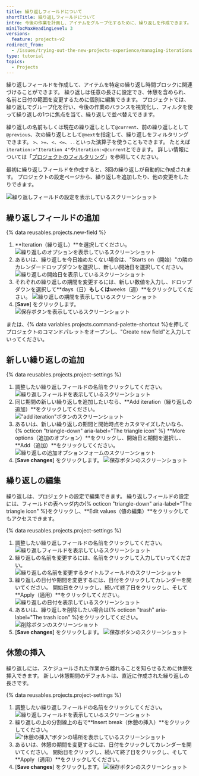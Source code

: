 ```yaml
---
title: 繰り返しフィールドについて
shortTitle: 繰り返しフィールドについて
intro: 今後の作業を計画し、アイテムをグループ化するために、繰り返しを作成できます。
miniTocMaxHeadingLevel: 3
versions:
  feature: projects-v2
redirect_from:
  - /issues/trying-out-the-new-projects-experience/managing-iterations
type: tutorial
topics:
  - Projects
---
```


繰り返しフィールドを作成して、アイテムを特定の繰り返し時間ブロックに関連づけることができます。 繰り返しは任意の長さに設定でき、休憩を含められ、名前と日付の範囲を変更するために個別に編集できます。 プロジェクトでは、繰り返しでグループ化を行い、今後の作業のバランスを視覚化し、フィルタを使って繰り返しの1つに焦点を当て、繰り返しで並べ替えできます。

繰り返しの名前もしくは現在の繰り返しとして`@current`、前の繰り返しとして`@previous`、次の繰り返しとして`@next`を指定して、繰り返しをフィルタリングできます。 `>`、`>=`、`<`、`<=`、`..`といった演算子を使うこともできます。  たとえば`iteration:>"Iteration 4"`や`iteration:<@current`とできます。 詳しい情報については「[プロジェクトのフィルタリング](/issues/planning-and-tracking-with-projects/customizing-views-in-your-project/filtering-projects)」を参照してください。

最初に繰り返しフィールドを作成すると、3回の繰り返しが自動的に作成されます。  プロジェクトの設定ページから、繰り返しを追加したり、他の変更をしたりできます。

![繰り返しフィールドの設定を表示しているスクリーンショット](/assets/images/help/issues/iterations-example.png)

## 繰り返しフィールドの追加

{% data reusables.projects.new-field %}
1. **Iteration（繰り返し）**を選択してください。 ![繰り返しのオプションを表示しているスクリーンショット](/assets/images/help/projects-v2/new-field-iteration.png)
2. あるいは、繰り返しを今日始めたくない場合は、"Starts on（開始）"の隣のカレンダードロップダウンを選択し、新しい開始日を選択してください。 ![繰り返しの開始日を表示しているスクリーンショット](/assets/images/help/projects-v2/iteration-field-starts.png)
3. それぞれの繰り返しの期間を変更するには、新しい数値を入力し、ドロップダウンを選択して**days（日）**もしくは**weeks（週）**をクリックしてください。 ![繰り返しの期間を表示しているスクリーンショット](/assets/images/help/projects-v2/iteration-field-duration.png)
4. [**Save**] をクリックします。 ![保存ボタンを表示しているスクリーンショット](/assets/images/help/projects-v2/new-field-save-and-create.png)

または、{% data variables.projects.command-palette-shortcut %}を押してプロジェクトのコマンドパレットをオープンし、"Create new field"と入力していってください。

## 新しい繰り返しの追加

{% data reusables.projects.project-settings %}
1. 調整したい繰り返しフィールドの名前をクリックしてください。 ![繰り返しフィールドを表示しているスクリーンショット](/assets/images/help/projects-v2/select-iteration-field.png)
1. 同じ期間の新しい繰り返しを追加したいなら、**Add iteration（繰り返しの追加）**をクリックしてください。 !["add iteration"ボタンのスクリーンショット](/assets/images/help/projects-v2/add-iteration.png)
1. あるいは、新しい繰り返しの期間と開始時点をカスタマイズしたいなら、{% octicon "triangle-down" aria-label="The triangle icon" %} **More options（追加のオプション）**をクリックし、開始日と期間を選択し、**Add（追加）**をクリックしてください。 ![繰り返しの追加オプションフォームのスクリーンショット](/assets/images/help/projects-v2/add-iteration-options.png)
1. [**Save changes**] をクリックします。 ![保存ボタンのスクリーンショット](/assets/images/help/projects-v2/iteration-save.png)

## 繰り返しの編集

繰り返しは、プロジェクトの設定で編集できます。 繰り返しフィールドの設定には、フィールドの表ヘッダ内の{% octicon "triangle-down" aria-label="The triangle icon" %}をクリックし、**Edit values（値の編集）**をクリックしてもアクセスできます。

{% data reusables.projects.project-settings %}
1. 調整したい繰り返しフィールドの名前をクリックしてください。 ![繰り返しフィールドを表示しているスクリーンショット](/assets/images/help/projects-v2/select-iteration-field.png)
1. 繰り返しの名前を変更するには、名前をクリックして入力していってください。 ![繰り返しの名前を変更するタイトルフィールドのスクリーンショット](/assets/images/help/projects-v2/iteration-rename.png)
1. 繰り返しの日付や期間を変更するには、日付をクリックしてカレンダーを開いてください。 開始日をクリックし、続いて終了日をクリックし、そして**Apply（適用）**をクリックしてください。 ![繰り返しの日付を表示しているスクリーンショット](/assets/images/help/projects-v2/iteration-date.png)
1. あるいは、繰り返しを削除したい場合は{% octicon "trash" aria-label="The trash icon" %}をクリックしてください。 ![削除ボタンのスクリーンショット](/assets/images/help/projects-v2/iteration-delete.png)
2. [**Save changes**] をクリックします。 ![保存ボタンのスクリーンショット](/assets/images/help/projects-v2/iteration-save.png)

## 休憩の挿入

繰り返しには、スケジュールされた作業から離れることを知らせるために休憩を挿入できます。 新しい休憩期間のデフォルトは、直近に作成された繰り返しの長さです。

{% data reusables.projects.project-settings %}
1. 調整したい繰り返しフィールドの名前をクリックしてください。 ![繰り返しフィールドを表示しているスクリーンショット](/assets/images/help/projects-v2/select-iteration-field.png)
2. 繰り返しの上の分割線上の右で**Insert break（休憩の挿入）**をクリックしてください。 !["休憩の挿入"ボタンの場所を表示しているスクリーンショット](/assets/images/help/issues/iteration-insert-break.png)
3. あるいは、休憩の期間を変更するには、日付をクリックしてカレンダーを開いてください。 開始日をクリックし、続いて終了日をクリックし、そして**Apply（適用）**をクリックしてください。
4. [**Save changes**] をクリックします。 ![保存ボタンのスクリーンショット](/assets/images/help/projects-v2/iteration-save.png)
